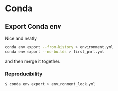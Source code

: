 # Conda

## Export Conda env

Nice and neatly
```bash
conda env export --from-history > environment.yml
conda env export --no-builds > first_part.yml
```
and then merge it together.


### Reproducibility

```bash
$ conda env export > environment_lock.yml 
```
